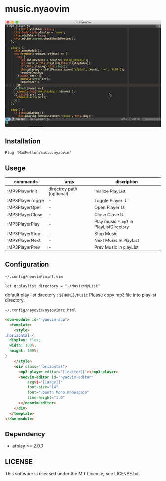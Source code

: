 # music.nyaovim

![](./demo/ss.gif)

## Installation

```
Plug 'MaxMellon/music.nyaovim'
```

## Usege

| commands | args | discription |
|---|---|---|
| :MP3PlayerInit | directroy path (optional) | Inialize PlayList |
| :MP3PlayerToggle | - | Toggle Player UI |
| :MP3PlayerOpen | - | Open Player UI |
| :MP3PlayerClose | - | Close Close UI |
| :MP3PlayerPlay | - | Play music `*.mp3` in PlayListDirectory |
| :MP3PlayerStop | - | Stop Music |
| :MP3PlayerNext | - | Next Music in PlayList |
| :MP3PlayerPrev | - | Prev Music in playList |

## Configuration

`~/.config/neovim/inint.vim`

```vim
let g:playlist_directory = "~/Music/MyList"

```

default play list directory : `${HOME}/Music`
Please copy mp3 file into playlist directory.


`~/.config/nayovim/nyaovimrc.html`

```html
<dom-module id="nyaovim-app">
  <template>
    <style>
.horizontal {
  display: flex;
  width: 100%;
  height: 100%;
}
    </style>
    <div class="horizontal">
      <mp3-player editor="[[editor]]"></mp3-player>
      <neovim-editor id="nyaovim-editor"
          argv$="[[argv]]"
          font-size="14"
          font="Ubuntu Mono,monospace"
          line-height="1.0"
      ></neovim-editor>
    </div>
  </template>
</dom-module>
```

## Dependency

  -  afplay >= 2.0.0

## LICENSE

  This software is released under the MIT License, see LICENSE.txt.
